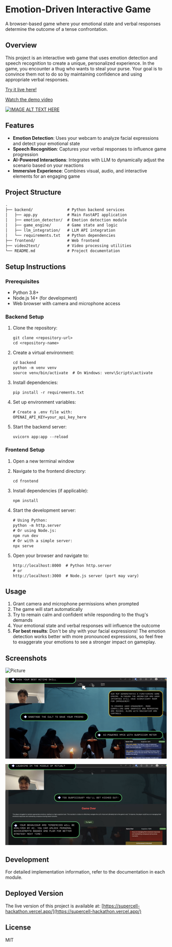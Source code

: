 # Emotion-Driven Interactive Game

A browser-based game where your emotional state and verbal responses determine the outcome of a tense confrontation.

## Overview

This project is an interactive web game that uses emotion detection and speech recognition to create a unique, personalized experience. In the game, you encounter a thug who wants to steal your purse. Your goal is to convince them not to do so by maintaining confidence and using appropriate verbal responses.

[Try it live here!](https://supercell-hackathon.vercel.app/)

[Watch the demo video](https://youtu.be/LzBpoknIJgM)

[![IMAGE ALT TEXT HERE](https://img.youtube.com/vi/LzBpoknIJgM/0.jpg)](https://www.youtube.com/watch?v=LzBpoknIJgM)

## Features

- **Emotion Detection**: Uses your webcam to analyze facial expressions and detect your emotional state
- **Speech Recognition**: Captures your verbal responses to influence game progression
- **AI-Powered Interactions**: Integrates with LLM to dynamically adjust the scenario based on your reactions
- **Immersive Experience**: Combines visual, audio, and interactive elements for an engaging game

## Project Structure

```
.
├── backend/               # Python backend services
│   ├── app.py             # Main FastAPI application
│   ├── emotion_detector/  # Emotion detection module
│   ├── game_engine/       # Game state and logic
│   ├── llm_integration/   # LLM API integration
│   └── requirements.txt   # Python dependencies
├── frontend/              # Web frontend
├── video2text/            # Video processing utilities
└── README.md              # Project documentation
```

## Setup Instructions

### Prerequisites

- Python 3.8+
- Node.js 14+ (for development)
- Web browser with camera and microphone access

### Backend Setup

1. Clone the repository:

   ```
   git clone <repository-url>
   cd <repository-name>
   ```

2. Create a virtual environment:

   ```
   cd backend
   python -m venv venv
   source venv/bin/activate  # On Windows: venv\Scripts\activate
   ```

3. Install dependencies:

   ```
   pip install -r requirements.txt
   ```

4. Set up environment variables:

   ```
   # Create a .env file with:
   OPENAI_API_KEY=your_api_key_here
   ```

5. Start the backend server:
   ```
   uvicorn app:app --reload
   ```

### Frontend Setup

1. Open a new terminal window
2. Navigate to the frontend directory:

   ```
   cd frontend
   ```

3. Install dependencies (if applicable):

   ```
   npm install
   ```

4. Start the development server:

   ```
   # Using Python:
   python -m http.server
   # Or using Node.js:
   npm run dev
   # Or with a simple server:
   npx serve
   ```

5. Open your browser and navigate to:
   ```
   http://localhost:8000  # Python http.server
   # or
   http://localhost:3000  # Node.js server (port may vary)
   ```

## Usage

1. Grant camera and microphone permissions when prompted
2. The game will start automatically
3. Try to remain calm and confident while responding to the thug's demands
4. Your emotional state and verbal responses will influence the outcome
5. **For best results**: Don't be shy with your facial expressions! The emotion detection works better with more pronounced expressions, so feel free to exaggerate your emotions to see a stronger impact on gameplay.

## Screenshots

![Picture](assets/img-3.png)

![Picture](assets/img-1.png)

![Picture](assets/img-2.png)

## Development

For detailed implementation information, refer to the documentation in each module.

## Deployed Version

The live version of this project is available at:
[https://supercell-hackathon.vercel.app/](https://supercell-hackathon.vercel.app/)

## License

MIT
